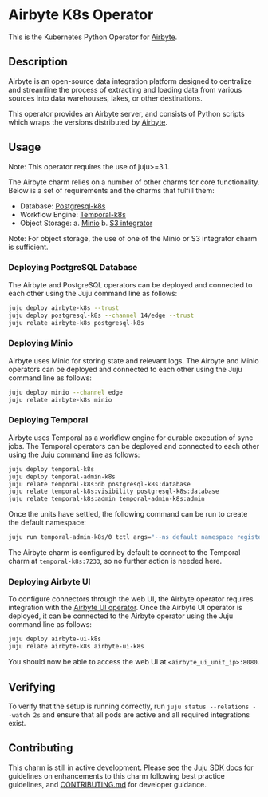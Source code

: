 # Airbyte K8s Operator

This is the Kubernetes Python Operator for [Airbyte](https://airbyte.com/).

## Description

Airbyte is an open-source data integration platform designed to centralize and
streamline the process of extracting and loading data from various sources into
data warehouses, lakes, or other destinations.

This operator provides an Airbyte server, and consists of Python scripts which
wraps the versions distributed by
[Airbyte](https://hub.docker.com/r/airbyte/server).

## Usage

Note: This operator requires the use of juju>=3.1.

The Airbyte charm relies on a number of other charms for core functionality.
Below is a set of requirements and the charms that fulfill them:

- Database: [Postgresql-k8s](https://charmhub.io/postgresql-k8s)
- Workflow Engine: [Temporal-k8s](https://charmhub.io/temporal-k8s)
- Object Storage: a. [Minio](https://charmhub.io/minio) b.
  [S3 integrator](https://charmhub.io/s3-integrator)

Note: For object storage, the use of one of the Minio or S3 integrator charm is
sufficient.

### Deploying PostgreSQL Database

The Airbyte and PostgreSQL operators can be deployed and connected to each other
using the Juju command line as follows:

```bash
juju deploy airbyte-k8s --trust
juju deploy postgresql-k8s --channel 14/edge --trust
juju relate airbyte-k8s postgresql-k8s
```

### Deploying Minio

Airbyte uses Minio for storing state and relevant logs. The Airbyte and Minio
operators can be deployed and connected to each other using the Juju command
line as follows:

```bash
juju deploy minio --channel edge
juju relate airbyte-k8s minio
```

### Deploying Temporal

Airbyte uses Temporal as a workflow engine for durable execution of sync jobs.
The Temporal operators can be deployed and connected to each other using the
Juju command line as follows:

```bash
juju deploy temporal-k8s
juju deploy temporal-admin-k8s
juju relate temporal-k8s:db postgresql-k8s:database
juju relate temporal-k8s:visibility postgresql-k8s:database
juju relate temporal-k8s:admin temporal-admin-k8s:admin
```

Once the units have settled, the following command can be run to create the
default namespace:

```bash
juju run temporal-admin-k8s/0 tctl args="--ns default namespace register -rd 3"
```

The Airbyte charm is configured by default to connect to the Temporal charm at
`temporal-k8s:7233`, so no further action is needed here.

### Deploying Airbyte UI

To configure connectors through the web UI, the Airbyte operator requires
integration with the
[Airbyte UI operator](https://github.com/canonical/airbyte-ui-k8s-operator).
Once the Airbyte UI operator is deployed, it can be connected to the Airbyte
operator using the Juju command line as follows:

```bash
juju deploy airbyte-ui-k8s
juju relate airbyte-k8s airbyte-ui-k8s
```

You should now be able to access the web UI at `<airbyte_ui_unit_ip>:8080`.

## Verifying

To verify that the setup is running correctly, run
`juju status --relations --watch 2s` and ensure that all pods are active and all
required integrations exist.

## Contributing

This charm is still in active development. Please see the
[Juju SDK docs](https://juju.is/docs/sdk) for guidelines on enhancements to this
charm following best practice guidelines, and
[CONTRIBUTING.md](./CONTRIBUTING.md) for developer guidance.
